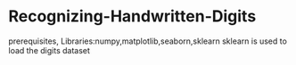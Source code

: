 # Recognizing-Handwritten-Digits
prerequisites,
  Libraries:numpy,matplotlib,seaborn,sklearn
sklearn is used to load the digits dataset
